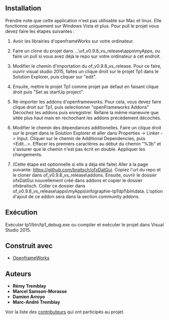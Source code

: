 ﻿## Installation
Prendre note que cette application n'est pas utilisable sur Mac et linux. Elle fonctionne uniquement sur Windows Vista et plus.
 Pour pull le projet vous devez faire les étapes suivantes :
1. Avoir les librairies d'openframeWorks sur votre ordinateur.

2. Faire un clone du projet dans ...\of_v0.9.8_vs_release\apps\myApps, ou faire un pull si vous avez déjà le repo sur votre ordinateur à cet endroit.

3. Modifier le chemin d'importation du of_v0.9.8_vs_release. Pour ce faire, ouvrir visual studio 2015, faites un clique droit sur le projet Tp1 dans le Solution Explorer, puis cliquer sur "edit".

4. Ensuite, mettre le projet Tp1 comme projet par defaut en faisant clique droit puis "Set as startUp project".

5. Ré-importer les addons d'openframeworks. Pour cela, vous devez faire clique droit sur Tp1, puis selectionner "openFrameworks Addons" Décochez les addons puis enregistrer. Refaire la même maneuvre que sitée plus haut mais en rechochant les addons précèdement décochés.

6. Modifier le chemin des dépendances additionelles. Faire un clique droit sur le projet dans le Solution Explorer et aller dans Properties -> Linker -> Input. Cliquer sur le chemin de Additional Dependencies, puis <Edit...>. Effacer les premiers caractères au début du chemin "%3b" et s'assurer que le chemin n'est pas écrit en double. Appliquer les changements.

7. (Cette étape est optionnelle si elle a déja été faite) Aller à la page suivante: https://github.com/braitsch/ofxDatGui. Copiez l'url du repo et le cloner dans of_v0.9.8_vs_release\addons. Ensuite, ouvrir le dossier ofxDatGui nouvellement créé dans addons et copier le dossier ofxbraitsch. Coller ce dossier dans of_v0.9.8_vs_release\apps\myApps\infographie-tp1\tp1\bin\data. L'option d'ajout de ce addon sera dans la section community addons.

## Exécution
Exécuter tp1/bin/tp1_debug.exe ou compiler et exécuter le projet dans Visual Studio 2015.

## Construit avec

* [OpenframeWorks](http://openframeworks.cc/)

## Auteurs

* **Rémy Tremblay**
* **Marcel Samson-Morasse**
* **Damien Arroyo**
* **Marc-André Tremblay**

Voir la liste des [contributeurs](https://github.com/RETRE208/infographie-tp1/graphs/contributors) qui ont participés au projet.
